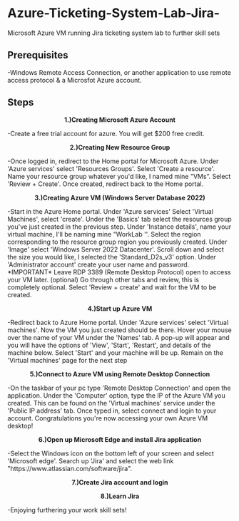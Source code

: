 # Azure-Ticketing-System-Lab-Jira-
Microsoft Azure VM running Jira ticketing system lab to further skill sets

<h2>Prerequisites </h2> -Windows Remote Access Connection, or another application to use remote access protocol & a Microsfot Azure account. <br/>
<h2>Steps</h2>
<p align="center">
  <b>1.)Creating Microsoft Azure Account</b><br/>
<p align="left">
-Create a free trial account for azure. You will get $200 free credit.<br/>
<p align="center">
  <b>2.)Creating New Resource Group</b><br/>
<p align="left">
-Once logged in, redirect to the Home portal for Microsoft Azure. Under 'Azure services' select 'Resources Groups'. Select 'Create a resource'. Name your resource group whatever you'd like, I named mine "VMs”. Select 'Review + Create'. Once created, redirect back to the Home portal.<br/>
<p align="center">
  <b>3.)Creating Azure VM (Windows Server Database 2022)</b><br/>
<p align="left">
-Start in the Azure Home portal. Under 'Azure services' Select 'Virtual Machines', select 'create'. Under the 'Basics' tab select the resources group you've just created in the previous step. Under 'Instance details', name your virtual machine, I'll be naming mine "WorkLab ''. Select the region corresponding to the resource group region you previously created. Under 'Image' select 'Windows Server 2022 Datacenter'. Scroll down and select the size you would like, I selected the 'Standard_D2s_v3' option. Under 'Administrator account' create your user name and password. *IMPORTANT* Leave RDP 3389 (Remote Desktop Protocol) open to access your VM later. (optional) Go through other tabs and review, this is completely optional. Select 'Review + create' and wait for the VM to be created.<br/>
<p align="center">
  <b>4.)Start up Azure VM</b><br/>
<p align="left">
-Redirect back to Azure Home portal. Under 'Azure services' select 'Virtual machines'. Now the VM you just created should be there. Hover your mouse over the name of your VM under the 'Names' tab. A pop-up will appear and you will have the options of 'View', 'Start', 'Restart', and details of the machine below. Select 'Start' and your machine will be up. Remain on the 'Virtual machines' page for the next step<br/>
<p align="center">
  <b>5.)Connect to Azure VM using Remote Desktop Connection</b><br/>
<p align="left">
-On the taskbar of your pc type 'Remote Desktop Connection' and open the application. Under the 'Computer' option, type the IP of the Azure VM you created. This can be found on the 'Virtual machines' service under the 'Public IP address' tab. Once typed in, select connect and login to your account. Congratulations you're now accessing your own Azure VM desktop!<br/>
<p align="center">
  <b>6.)Open up Microsoft Edge and install Jira application</b><br/>
<p align="left">
-Select the Windows icon on the bottom left of your screen and select 'Microsoft edge'. Search up 'Jira' and select the web link "https://www.atlassian.com/software/jira". <br/>
<p align="center">
  <b>7.)Create Jira account and login</b><br/>
<p align="center">
  <b>8.)Learn Jira</b><br/> 
<p align="left">
-Enjoying furthering your work skill sets!<br/>
